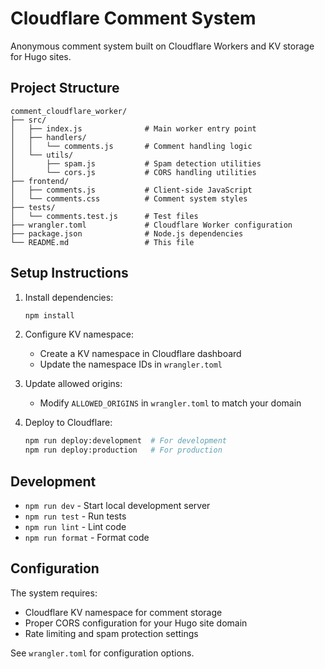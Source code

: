 # Cloudflare Comment System

Anonymous comment system built on Cloudflare Workers and KV storage for Hugo sites.

## Project Structure

```
comment_cloudflare_worker/
├── src/
│   ├── index.js              # Main worker entry point
│   ├── handlers/
│   │   └── comments.js       # Comment handling logic
│   └── utils/
│       ├── spam.js           # Spam detection utilities
│       └── cors.js           # CORS handling utilities
├── frontend/
│   ├── comments.js           # Client-side JavaScript
│   └── comments.css          # Comment system styles
├── tests/
│   └── comments.test.js      # Test files
├── wrangler.toml             # Cloudflare Worker configuration
├── package.json              # Node.js dependencies
└── README.md                 # This file
```

## Setup Instructions

1. Install dependencies:
   ```bash
   npm install
   ```

2. Configure KV namespace:
   - Create a KV namespace in Cloudflare dashboard
   - Update the namespace IDs in `wrangler.toml`

3. Update allowed origins:
   - Modify `ALLOWED_ORIGINS` in `wrangler.toml` to match your domain

4. Deploy to Cloudflare:
   ```bash
   npm run deploy:development  # For development
   npm run deploy:production   # For production
   ```

## Development

- `npm run dev` - Start local development server
- `npm run test` - Run tests
- `npm run lint` - Lint code
- `npm run format` - Format code

## Configuration

The system requires:
- Cloudflare KV namespace for comment storage
- Proper CORS configuration for your Hugo site domain
- Rate limiting and spam protection settings

See `wrangler.toml` for configuration options.